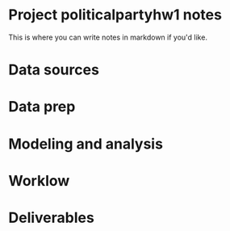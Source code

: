 # Project politicalpartyhw1 notes

 
This is where you can write notes in markdown if you'd like.

# Data sources


# Data prep


# Modeling and analysis


# Worklow


# Deliverables
